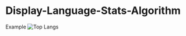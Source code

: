 # Display-Language-Stats-Algorithm
Example
![Top Langs](https://github-readme-stats.vercel.app/api/top-langs/?username=yourname&size_weight=0.5&count_weight=0.5)
